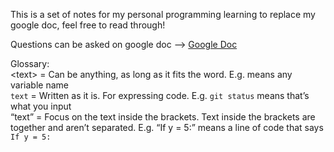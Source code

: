 This is a set of notes for my personal programming learning to replace my google doc, feel free to read through!

Questions can be asked on google doc \--> [Google Doc](https://docs.google.com/document/d/1sO_c73nbQS5we_01ClfYhlaP1bwsfsLS6uQwVXQlr6U/edit)

Glossary:  
\<text> = Can be anything, as long as it fits the word. E.g. <variable> means any variable name  
`text` = Written as it is. For expressing code. E.g. `git status` means that’s what you input  
“text” = Focus on the text inside the brackets. Text inside the brackets are together and aren’t separated. E.g. “If y = 5:” means a line of code that says `If y = 5:` 



